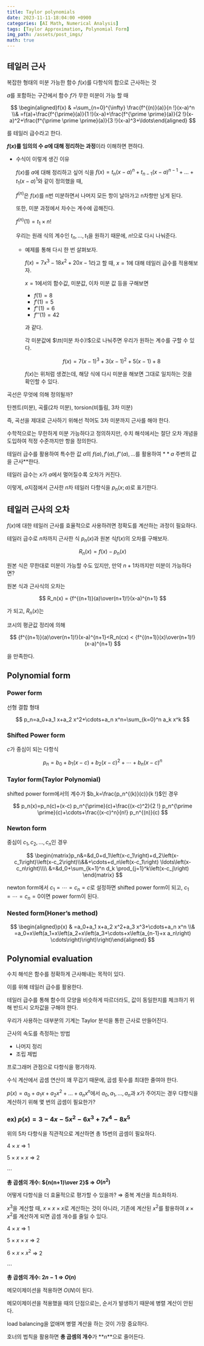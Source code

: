 ```yaml
---
title: Taylor polynomials
date: 2023-11-11-18:04:00 +0900
categories: [AI Math, Numerical Analysis]
tags: [Taylor Approximation, Polynomial Form]
img_path: /assets/post_imgs/
math: true
---
```


## **테일러 근사**

복잡한 형태의 미분 가능한 함수 $f(x)$를 다항식의 합으로 근사하는 것

$a$를 포함하는 구간에서 함수 $f$가 무한 미분이 가능 할 때

$$
\begin{aligned}f(x) & =\sum_{n=0}^{\infty} \frac{f^{(n)}(a)}{n !}(x-a)^n \\& =f(a)+\frac{f^{\prime}(a)}{1 !}(x-a)+\frac{f^{\prime \prime}(a)}{2 !}(x-a)^2+\frac{f^{\prime \prime \prime}(a)}{3 !}(x-a)^3+\ldots\end{aligned}
$$

를 테일러 급수라고 한다.

**$f(x)$를 임의의 수 $a$에 대해 정리하는 과정**이라 이해하면 편하다.

- 수식이 이렇게 생긴 이유
    
    $f(x)$를 $a$에 대해 정리하고 싶어 식을 $f(x) = t_n(x-a)^n + t_{n-1}(x-a)^{n-1 }+\dots + t_1(x-a)^1$와 같이 정의했을 때,
    
    $f^{(n)}$은 $f(x)$를 n번 미분하면서 나머지 모든 항이 날아가고 n차항만 남게 된다.
    
    또한, 미분 과정에서 차수는 계수에 곱해진다.
    
    $f^{(n)}(1) = t_1 \times n!$
    
    우리는 원래 식의 계수인 $t_n,...,t_1$을 원하기 때문에, $n!$으로 다시 나눠준다.
    
    - 예제를 통해 다시 한 번 살펴보자.
        
        $f(x) = 7x^3 - 18x^2 + 20x - 1$라고 할 때, $x=1$에 대해 테일러 급수를 적용해보자.
        
        $x=1$에서의 함수값, 미분값, 이차 미분 값 등을 구해보면
        
        - $f(1) = 8$
        - $f'(1) = 5$
        - $f''(1) = 6$
        - $f'''(1) = 42$
        
        과 같다.
        
        각 미분값에 $\tt(미분 차수)!$으로 나눠주면 우리가 원하는 계수를 구할 수 있다.
        
        $$
        f(x) = 7(x-1)^3 + 3(x-1)^2 + 5(x-1) + 8
        $$
        
        $f(x)$는 위처럼 생겼는데, 해당 식에 다시 미분을 해보면 그대로 일치하는 것을 확인할 수 있다.
        

곡선은 무엇에 의해 정의될까?

탄젠트(미분), 곡률(2차 미분), torsion(비틀림, 3차 미분)

즉, 곡선을 제대로 근사하기 위해선 적어도 3차 미분까지 근사를 해야 한다.

수학적으로는 무한하게 미분 가능하다고 정의하지만, 수치 해석에서는 절단 오차 개념을 도입하여 적정 수준까지만 항을 정의한다.

테일러 급수를 활용하여 특수한 값 $a$의 $f(a), f'(a), f''(a), \dots$를 활용하여 $**a$ 주변의 값을 근사**한다.

테일러 급수는 $x$가 $a$에서 멀어질수록 오차가 커진다.

이렇게, $a$지점에서 근사한 $n$차 테일러 다항식을 $p_n(x ; a)$로 표기한다.

## 테일러 근사의 오차

$f(x)$에 대한 테일러 근사를 효율적으로 사용하려면 정확도를 계산하는 과정이 필요하다.

테일러 급수로 $n$차까지 근사한 식 $p_n(x)$과 원본 식$f(x)$의 오차를 구해보자.

$$
R_n(x) = f(x) - p_n(x)
$$

원본 식은 무한대로 미분이 가능할 수도 있지만, 만약 $n+1$차까지만 미분이 가능하다면?

원본 식과 근사식의 오차는 

$$
R_n(x) = {f^{(n+1)}(a)\over(n+1)!}(x-a)^{n+1}
$$

가 되고, $R_n(x)$는 

코시의 평균값 정리에 의해

$$
{f^{(n+1)}(a)\over(n+1)!}(x-a)^{n+1}<R_n(cx) < {f^{(n+1)}(x)\over(n+1)!}(x-a)^{n+1}
$$

을 만족한다.

## Polynomial form

### **Power form**

선형 결합 형태

$$
p_n=a_0+a_1 x+a_2 x^2+\cdots+a_n x^n=\sum_{k=0}^n a_k x^k
$$

### Shifted Power form

$c$가 중심이 되는 다항식

$$
p_n=b_0+b_1(x-c)+b_2(x-c)^2+\cdots+b_n(x-c)^n
$$

### Taylor form(Taylor Polynomial)

shifted power form에서의 계수가 $b_k=\frac{p_n^{(k)}(c)}{k !}$인 경우

$$
p_n(x)=p_n(c)+(x-c) p_n^{\prime}(c)+\frac{(x-c)^2}{2 !} p_n^{\prime \prime}(c)+\cdots+\frac{(x-c)^n}{n!} p_n^{(n)}(c)
$$

### Newton form

중심이 $c_1,c_2,...,c_n$인 경우

$$
\begin{matrix}p_n&=&d_0+d_1\left(x-c_1\right)+d_2\left(x-c_1\right)\left(x-c_2\right)\\&&+\cdots+d_n\left(x-c_1\right) \ldots\left(x-c_n\right)\\\\
&=&d_0+\sum_{k=1}^n d_k \prod_{j=1}^k\left(x-c_j\right)
\end{matrix}
$$

newton form에서 $c_1=\cdots=c_n=c$로 설정하면 shifted power form이 되고, $c_1=\cdots=c_n=0$이면 power form이 된다.

### Nested form(Honer’s method)

$$
\begin{aligned}p(x) & =a_0+a_1 x+a_2 x^2+a_3 x^3+\cdots+a_n x^n \\& =a_0+x\left(a_1+x\left(a_2+x\left(a_3+\cdots+x\left(a_{n-1}+x a_n\right) \cdots\right)\right)\right)\end{aligned}
$$

## Polynomial evaluation

수치 해석은 함수를 정확하게 근사해내는 목적이 있다.

이를 위해 테일러 급수를 활용한다.

테일러 급수를 통해 함수의 모양을 비슷하게 따르더라도, 값이 동일한지를 체크하기 위해 반드시 오차값을 구해야 한다.

우리가 사용하는 대부분의 기계는 Taylor 분석을 통한 근사로 만들어진다.

근사의 속도를 측정하는 방법

- 나머지 정리
- 조립 제법

프로그래머 관점으로 다항식을 평가하자.

수식 계산에서 곱셈 연산이 꽤 무겁기 때문에, 곱셈 횟수를 최대한 줄여야 한다.

$p(x) = a_0 + a_1x + a_2x^2 + ... + a_nx^n$에서 $a_0,a_1,...,a_n$과 $x$가 주어지는 경우 다항식을 계산하기 위해 몇 번의 곱셈이 필요한가?

### ex) $p(x) = 3 - 4x -5x^2 - 6x^3 + 7x^4 - 8x^5$

위의 5차 다항식을 직관적으로 계산하면 총 15번의 곱셈이 필요하다.

$4\times x$ ⇒ 1

$5\times x\times x$ ⇒ 2

$\cdots$

**총 곱셈의 개수: ${n(n+1)\over 2}$ ⇒ $O(n^2)$**

어떻게 다항식을 더 효율적으로 평가할 수 있을까? ⇒ 중복 계산을 최소화하자.

$x^3$을 계산할 때, $x\times x\times x$로 계산하는 것이 아니라, 기존에 계산된 $x^2$를 활용하여 $x\times x^2$를 계산하게 되면 곱셈 개수를 줄일 수 있다.

$4 \times x$ ⇒ 1

$5\times x\times x$ ⇒ 2

$6 \times x \times x^2$ ⇒ 2

$\cdots$

**총 곱셈의 개수: $2n -1$ ⇒ $O(n)$**

메모이제이션을 적용하면 $O(N)$이 된다.

메모이제이션을 적용했을 때의 단점으로는, 순서가 발생하기 때문에 병렬 계산이 안된다.

load balancing을 없애며 병렬 계산을 하는 것이 가장 중요하다.

호너의 법칙을 활용하면 **총 곱셈의 개수**가 **$n$**으로 줄어든다.
